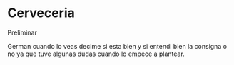 # Cerveceria
Preliminar

German cuando lo veas decime si esta bien y si entendi bien la consigna o no ya que tuve algunas dudas cuando lo empece a plantear.
